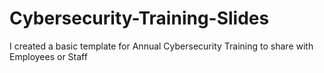 # Cybersecurity-Training-Slides
I created a basic template for Annual Cybersecurity Training to share with Employees or Staff
